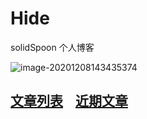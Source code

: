 # Hide

solidSpoon 个人博客

![image-20201208143435374](https://ced-md-picture.oss-cn-beijing.aliyuncs.com/img/20201208143435.png)

## [文章列表](https://github.com/solidSpoon/solidSpoon.github.io/wiki)&nbsp;&nbsp;&nbsp;&nbsp;[近期文章](https://github.com/solidSpoon/solidSpoon.github.io/issues)
